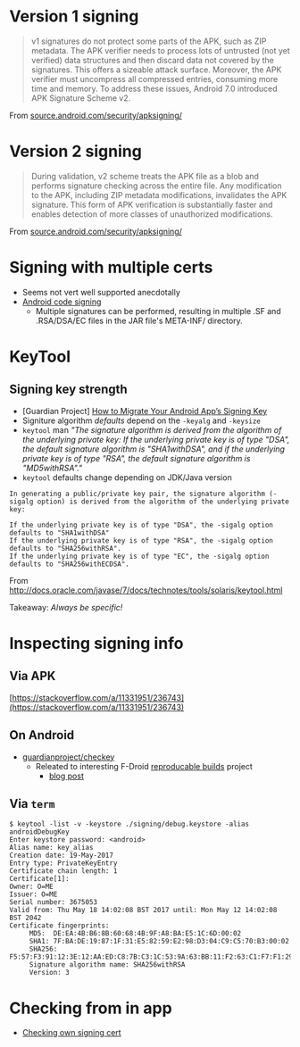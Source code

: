 # Version 1 signing

> v1 signatures do not protect some parts of the APK, such as ZIP metadata. The APK verifier needs to process lots of untrusted (not yet verified) data structures and then discard data not covered by the signatures. This offers a sizeable attack surface. Moreover, the APK verifier must uncompress all compressed entries, consuming more time and memory. To address these issues, Android 7.0 introduced APK Signature Scheme v2.

From [source.android.com/security/apksigning/](https://source.android.com/security/apksigning/)

# Version 2 signing

> During validation, v2 scheme treats the APK file as a blob and performs signature checking across the entire file. Any modification to the APK, including ZIP metadata modifications, invalidates the APK signature. This form of APK verification is substantially faster and enables detection of more classes of unauthorized modifications.

From [source.android.com/security/apksigning/](https://source.android.com/security/apksigning/#v2)

# Signing with multiple certs

- Seems not vert well supported anecdotally
- [Android code signing](https://nelenkov.blogspot.co.uk/2013/04/android-code-signing.html)
  - Multiple signatures can be performed, resulting in multiple .SF and .RSA/DSA/EC files in the JAR file's META-INF/ directory.

# KeyTool

## Signing key strength

- [Guardian Project] [How to Migrate Your Android App’s Signing Key](https://guardianproject.info/2015/12/29/how-to-migrate-your-android-apps-signing-key/)
- Signiture algorithm _defaults_ depend on the `-keyalg` and `-keysize`
- `keytool` man _"The signature algorithm is derived from the algorithm of the  underlying  private  key:  If the underlying private key is of type "DSA", the default signature algorithm is "SHA1withDSA", and if the underlying private key is of type "RSA", the default signature algorithm is "MD5withRSA"."_
- `keytool` defaults change depending on JDK/Java version

```
In generating a public/private key pair, the signature algorithm (-sigalg option) is derived from the algorithm of the underlying private key:

If the underlying private key is of type "DSA", the -sigalg option defaults to "SHA1withDSA"
If the underlying private key is of type "RSA", the -sigalg option defaults to "SHA256withRSA".
If the underlying private key is of type "EC", the -sigalg option defaults to "SHA256withECDSA".
```

From http://docs.oracle.com/javase/7/docs/technotes/tools/solaris/keytool.html

Takeaway: _Always be specific!_

# Inspecting signing info

## Via APK

[https://stackoverflow.com/a/11331951/236743](https://stackoverflow.com/a/11331951/236743)

## On Android

- [guardianproject/checkey](https://github.com/guardianproject/checkey)
  - Releated to interesting F-Droid [reproducable builds](https://f-droid.org/wiki/page/Deterministic,_Reproducible_Builds) project
    - [blog post](https://guardianproject.info/2015/02/11/complete-reproducible-app-distribution-achieved/)

## Via `term`

```
$ keytool -list -v -keystore ./signing/debug.keystore -alias androidDebugKey
Enter keystore password: <android>
Alias name: key_alias
Creation date: 19-May-2017
Entry type: PrivateKeyEntry
Certificate chain length: 1
Certificate[1]:
Owner: O=ME
Issuer: O=ME
Serial number: 3675053
Valid from: Thu May 18 14:02:08 BST 2017 until: Mon May 12 14:02:08 BST 2042
Certificate fingerprints:
	 MD5:  DE:EA:4B:B6:8B:60:68:4B:9F:A8:BA:E5:1C:6D:00:02
	 SHA1: 7F:BA:DE:19:87:1F:31:E5:82:59:E2:98:D3:04:C9:C5:70:B3:00:02
	 SHA256: F5:57:F3:91:12:3E:12:AA:ED:C8:7B:C3:1C:53:9A:63:BB:11:F2:63:C1:F7:F1:29:7B:3F:56:14:C1:50:02:12
	 Signature algorithm name: SHA256withRSA
	 Version: 3
```

# Checking from in app

- [Checking own signing cert](https://stackoverflow.com/questions/9293019/get-certificate-fingerprint-from-android-app/22506133#22506133)
